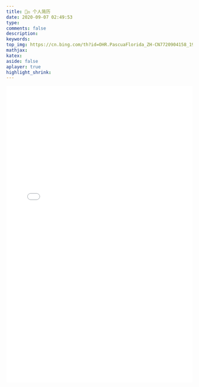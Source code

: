 ```yaml
---
title: 👨‍⚖️ 个人简历
date: 2020-09-07 02:49:53
type:
comments: false
description:
keywords:
top_img: https://cn.bing.com/th?id=OHR.PascuaFlorida_ZH-CN7720904158_1920x1080.jpg&rf=LaDigue_1920x1080.jpg&pid=hp
mathjax:
katex:
aside: false
aplayer: true
highlight_shrink:
---
```

<iframe src="/file/jl.pdf" width="100%" height="800px" frameborder="0" scrolling="0"></iframe>
